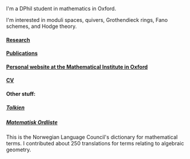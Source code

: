
I'm a DPhil student in mathematics in Oxford.

I'm interested in moduli spaces, quivers, Grothendieck rings, Fano schemes, and Hodge theory.

#### [Research](https://sorengam.github.io/research)

#### [Publications](https://sorengam.github.io/papers)

#### [Personal website at the Mathematical Institute in Oxford](https://www.maths.ox.ac.uk/people/soren.gammelgaard)

#### [CV](https://sorengam.github.io/CV)

#### Other stuff:

##### [Tolkien](https://sorengam.github.io/tolkien)

##### [Matematisk Ordliste](https://matematikkradet.no/ordliste/)
This is the Norwegian Language Council's dictionary for mathematical terms. I contributed about 250 translations for terms relating to algebraic geometry.

